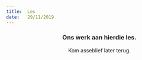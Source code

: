```yaml
---
title:  Les
date:   29/11/2019
---
```


### <center>Ons werk aan hierdie les.</center>
<center>Kom asseblief later terug.</center>